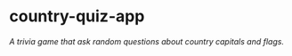# country-quiz-app

###### A trivia game that ask random questions about country capitals and flags.
